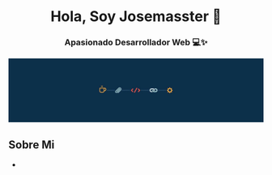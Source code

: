 <div align="center">
<h1>Hola, Soy Josemasster 👋</h1> 
</div>
<h3 align="center">
 Apasionado Desarrollador Web 💻✨ 
</h3>
<img src="./img/banner.jpeg"/>

##  Sobre Mi
-
 
